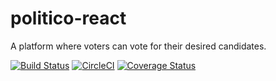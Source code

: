 # politico-react

A platform where voters can vote for their desired candidates.

[![Build Status](https://travis-ci.com/sojida/politico-react.svg?branch=develop)](https://travis-ci.com/sojida/politico-react)
[![CircleCI](https://circleci.com/gh/sojida/politico-react.svg?style=svg)](https://circleci.com/gh/sojida/politico-react)
[![Coverage Status](https://coveralls.io/repos/github/sojida/politico-react/badge.svg?branch=develop)](https://coveralls.io/github/sojida/politico-react?branch=develop)
